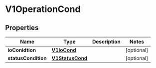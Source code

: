 

# V1OperationCond

## Properties

Name | Type | Description | Notes
------------ | ------------- | ------------- | -------------
**ioConidtion** | [**V1IoCond**](V1IoCond.md) |  |  [optional]
**statusCondition** | [**V1StatusCond**](V1StatusCond.md) |  |  [optional]



